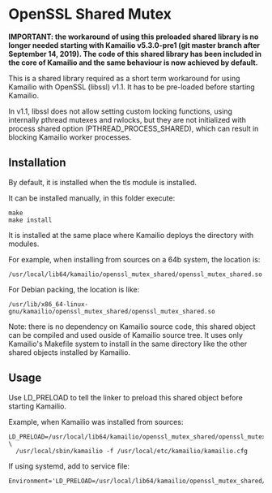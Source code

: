 # OpenSSL Shared Mutex #

**IMPORTANT: the workaround of using this preloaded shared library is no longer
needed starting with Kamailio v5.3.0-pre1 (git master branch after September 14, 2019).
The code of this shared library has been included in the core of Kamailio and the
same behaviour is now achieved by default.**

This is a shared library required as a short term workaround for using Kamailio
with OpenSSL (libssl) v1.1. It has to be pre-loaded before starting Kamailio.

In v1.1, libssl does not allow setting custom locking functions, using internally
pthread mutexes and rwlocks, but they are not initialized with process shared
option (PTHREAD_PROCESS_SHARED), which can result in blocking Kamailio worker
processes.

## Installation ##

By default, it is installed when the tls module is installed.

It can be installed manually, in this folder execute:

```
make
make install
```

It is installed at the same place where Kamailio deploys the directory with
modules.

For example, when installing from sources on a 64b system, the location is:

```
/usr/local/lib64/kamailio/openssl_mutex_shared/openssl_mutex_shared.so
```

For Debian packing, the location is like:

```
/usr/lib/x86_64-linux-gnu/kamailio/openssl_mutex_shared/openssl_mutex_shared.so
```

Note: there is no dependency on Kamailio source code, this shared object can
be compiled and used ouside of Kamailio source tree. It uses only Kamailio's
Makefile system to install in the same directory like the other shared objects
installed by Kamailio.

## Usage ##

Use LD_PRELOAD to tell the linker to preload this shared object before starting
Kamailio.

Example, when Kamailio was installed from sources:

```
LD_PRELOAD=/usr/local/lib64/kamailio/openssl_mutex_shared/openssl_mutex_shared.so \
  /usr/local/sbin/kamailio -f /usr/local/etc/kamailio/kamailio.cfg
```

If using systemd, add to service file:

```
Environment='LD_PRELOAD=/usr/local/lib64/kamailio/openssl_mutex_shared/openssl_mutex_shared.so'
```
